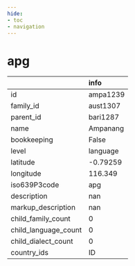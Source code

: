 ```yaml
---
hide:
- toc
- navigation
---
```

# apg
|                      | info     |
|:---------------------|:---------|
| id                   | ampa1239 |
| family_id            | aust1307 |
| parent_id            | bari1287 |
| name                 | Ampanang |
| bookkeeping          | False    |
| level                | language |
| latitude             | -0.79259 |
| longitude            | 116.349  |
| iso639P3code         | apg      |
| description          | nan      |
| markup_description   | nan      |
| child_family_count   | 0        |
| child_language_count | 0        |
| child_dialect_count  | 0        |
| country_ids          | ID       |